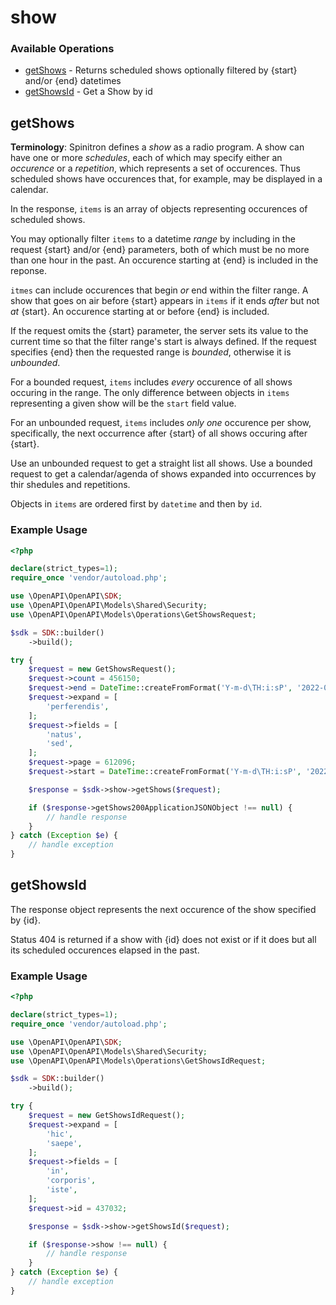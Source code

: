 # show

### Available Operations

* [getShows](#getshows) - Returns scheduled shows optionally filtered by {start} and/or {end} datetimes
* [getShowsId](#getshowsid) - Get a Show by id

## getShows

**Terminology**: Spinitron defines a *show* as a radio program. A show can have one or more *schedules*,
each of which may specify either an *occurence* or a *repetition*, which represents a set of occurences.
Thus scheduled shows have occurences that, for example, may be displayed in a calendar.

In the response, `items` is an array of objects representing occurences of scheduled shows.

You may optionally filter `items` to a datetime *range* by including in the request {start} and/or {end}
parameters, both of which must be no more than one hour in the past. An occurence starting at {end} is
included in the reponse.

`itmes` can include occurences that begin *or* end within the filter range. A show that goes on air before
{start} appears in `items` if it ends *after* but not *at* {start}. An occurence starting at or before {end}
is included.

If the request omits the {start} parameter, the server sets its value to the current time so that the filter
range's start is always defined. If the request specifies {end} then the requested range is *bounded*,
otherwise it is *unbounded*.

For a bounded request, `items` includes *every* occurence of all shows occuring in the range. The only
difference between objects in `items` representing a given show will be the `start` field value.

For an unbounded request, `items` includes *only one* occurence per show, specifically, the
next occurrence after {start} of all shows occuring after {start}.

Use an unbounded request to get a straight list all shows. Use a bounded request to get a calendar/agenda
of shows expanded into occurrences by thir shedules and repetitions.

Objects in `items` are ordered first by `datetime` and then by `id`.


### Example Usage

```php
<?php

declare(strict_types=1);
require_once 'vendor/autoload.php';

use \OpenAPI\OpenAPI\SDK;
use \OpenAPI\OpenAPI\Models\Shared\Security;
use \OpenAPI\OpenAPI\Models\Operations\GetShowsRequest;

$sdk = SDK::builder()
    ->build();

try {
    $request = new GetShowsRequest();
    $request->count = 456150;
    $request->end = DateTime::createFromFormat('Y-m-d\TH:i:sP', '2022-06-07T12:31:06.574Z');
    $request->expand = [
        'perferendis',
    ];
    $request->fields = [
        'natus',
        'sed',
    ];
    $request->page = 612096;
    $request->start = DateTime::createFromFormat('Y-m-d\TH:i:sP', '2022-05-20T19:39:29.035Z');

    $response = $sdk->show->getShows($request);

    if ($response->getShows200ApplicationJSONObject !== null) {
        // handle response
    }
} catch (Exception $e) {
    // handle exception
}
```

## getShowsId

The response object represents the next occurence of the show specified by {id}.

Status 404 is returned if a show with {id} does not exist or if it does but all its scheduled occurences elapsed in the past.


### Example Usage

```php
<?php

declare(strict_types=1);
require_once 'vendor/autoload.php';

use \OpenAPI\OpenAPI\SDK;
use \OpenAPI\OpenAPI\Models\Shared\Security;
use \OpenAPI\OpenAPI\Models\Operations\GetShowsIdRequest;

$sdk = SDK::builder()
    ->build();

try {
    $request = new GetShowsIdRequest();
    $request->expand = [
        'hic',
        'saepe',
    ];
    $request->fields = [
        'in',
        'corporis',
        'iste',
    ];
    $request->id = 437032;

    $response = $sdk->show->getShowsId($request);

    if ($response->show !== null) {
        // handle response
    }
} catch (Exception $e) {
    // handle exception
}
```
